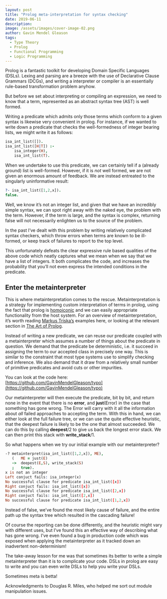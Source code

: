 ```yaml
---
layout: post
title: "Prolog meta-interpretation for syntax checking"
date: 2019-06-11
description:
image: /assets/images/cover-image-02.png
author: Gavin Mendel Gleason
tags:
  - Type Theory
  - Prolog
  - Functional Programming
  - Logic Programming
---
```

Prolog is a fantastic toolkit for developing Domain Specific Languages (DSLs). Lexing and parsing are a breeze with the use of Declarative Clause Grammars (DCGs), and writing a interpreter or compiler is an essentially rule-based transformation problem anyhow.

But before we set about interpreting or compiling an expression, we need to know that a term, represented as an abstract syntax tree (AST) is well formed.

Writing a predicate which admits only those terms which conform to a given syntax is likewise very convenient in prolog. For instance, if we wanted to write down a predicate that checks the well-formedness of integer bearing lists, we might write it as follows:

```prolog
isa_int_list([]).
isa_int_list([H|T]) :-
    isa_integer(H),
    isa_int_list(T).
```

When we undertake to use this predicate, we can certainly tell if a (already ground) list is well-formed. However, if it is *not* well formed, we are not given an enormous amount of feedback. We are instead entreated to the singularly uninformative result:

```prolog
?- isa_int_list([1,2,x]).
false.
```

Well, we know it’s not an integer list, and given that we have an incredibly simple syntax, we can spot right away with the naked eye, the problem with the term. However, if the term is large, and the syntax is complex, returning false will not necessarily enlighten us to the source of the problem.

In the past I’ve dealt with this problem by writing relatively complicated syntax checkers, which throw errors when terms are known to be ill-formed, or keep track of failures to report to the top level.

This unfortunately defeats the clear expressive rule based qualities of the above code which neatly captures what we mean when we say that we have a list of integers. It both complicates the code, and increases the probability that you’ll not even express the intended conditions in the predicate.

## Enter the metainterpreter

This is where metainterpretation comes to the rescue. Metainterpretation is a strategy for implementing custom interpretation of terms in prolog, using the fact that prolog is [homoiconic](https://en.wikipedia.org/wiki/Homoiconicity) and we can easily appropriate functionality from the host system. For an overview of metainterpretation, it’s worth reading [Markus Triska’s](https://www.metalevel.at/markus.jpg) examples here, or looking at the relevant section in [The Art of Prolog](https://mitpress.mit.edu/books/art-prolog-second-edition).

Instead of writing a new predicate, we can reuse our predicate coupled with a metainterpreter which assumes a number of things about the predicate in question. We demand that the predicate be deterministic, i.e. it succeed in assigning the term to our accepted class in precisely one way. This is similar to the constraint that most type systems use to simplify checking and inference. We also demand that it draw from a relatively small number of primitive predicates and avoid cuts or other impurities.

You can look at the code here: [https://github.com/GavinMendelGleason/typo](https://github.com/GavinMendelGleason/typo)

Our metainterpreter will then execute the predicate, bit by bit, and return none in the event that there is no **error**, and **just**(Error) in the case that something has gone wrong. The Error will carry with it all the information about *all* failed approaches to accepting the term. With this in hand, we can either look at the full failure tree, or we can use the quite effective heuristic, that the deepest failure is likely to be the one that almost succeeded. We can do this by calling **deepest**/2 to give us back the longest error stack. We can then print this stack with **write_stack**/1.

So what happens when we try our initial example with our metainterpreter?

```prolog
-? metainterpret(isa_int_list([1,2,x]), ME),
   (   ME = just(E)
   ->  deepest(E,S), write_stack(S)
   ;   true).
x is not an integer
Left conjuct fails: isa_integer(x)
No successful clause for predicate isa_int_list([x])
Right conjuct fails: isa_int_list([x])
No successful clause for predicate isa_int_list([2,x])
Right conjuct fails: isa_int_list([2,x])
No successful clause for predicate isa_int_list([1,2,x])
```

Instead of false, we’ve found the most likely cause of failure, and the entire path up the syntax tree which resulted in the cascading failure!

Of course the reporting can be done differently, and the heuristic might vary with different uses, but I’ve found this an effective way of describing what has gone wrong. I’ve even found a bug in production code which was exposed when applying the metainterpreter as it tracked down an inadvertent non-determinism!

The take-away lesson for me was that sometimes its better to write a simple metainterpreter than it is to complicate your code. DSLs in prolog are easy to write and you can even write DSLs to help you write your DSLs.

Sometimes meta is betta!

Acknowledgments to Douglas R. Miles, who helped me sort out module manipulation issues.
